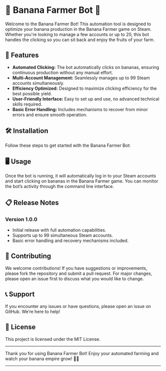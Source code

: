 # 🍌 Banana Farmer Bot 🍌

Welcome to the Banana Farmer Bot! This automation tool is designed to optimize your banana production in the Banana Farmer game on Steam. Whether you're looking to manage a few accounts or up to 20, this bot handles the clicking so you can sit back and enjoy the fruits of your farm.

## 🚀 Features

- **Automated Clicking:** The bot automatically clicks on bananas, ensuring continuous production without any manual effort.
- **Multi-Account Management:** Seamlessly manages up to 99 Steam accounts simultaneously.
- **Efficiency Optimized:** Designed to maximize clicking efficiency for the best possible yield.
- **User-Friendly Interface:** Easy to set up and use, no advanced technical skills required.
- **Basic Error Handling:** Includes mechanisms to recover from minor errors and ensure smooth operation.

## 🛠️ Installation

Follow these steps to get started with the Banana Farmer Bot:


## 🖥️ Usage

Once the bot is running, it will automatically log in to your Steam accounts and start clicking on bananas in the Banana Farmer game. You can monitor the bot’s activity through the command line interface.

## 📋 Release Notes

### Version 1.0.0

- Initial release with full automation capabilities.
- Supports up to 99 simultaneous Steam accounts.
- Basic error handling and recovery mechanisms included.

## 🤝 Contributing

We welcome contributions! If you have suggestions or improvements, please fork the repository and submit a pull request. For major changes, please open an issue first to discuss what you would like to change.

## 📞 Support

If you encounter any issues or have questions, please open an issue on GitHub. We’re here to help!

## 📄 License

This project is licensed under the MIT License.

---

Thank you for using Banana Farmer Bot! Enjoy your automated farming and watch your banana empire grow! 🌱🍌

---
